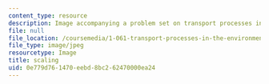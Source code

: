 ```yaml
---
content_type: resource
description: Image accompanying a problem set on transport processes in the environment.
file: null
file_location: /coursemedia/1-061-transport-processes-in-the-environment-fall-2008/0e779d761470eebd8bc262470000ea24_scaling.jpg
file_type: image/jpeg
resourcetype: Image
title: scaling
uid: 0e779d76-1470-eebd-8bc2-62470000ea24
---
```

